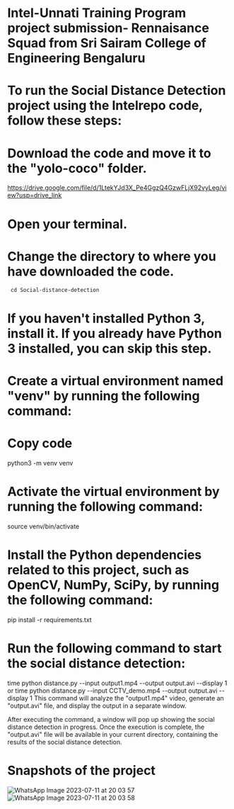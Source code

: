 # Intel-Unnati Training Program project submission- Rennaisance Squad from Sri Sairam College of Engineering Bengaluru 

# To run the Social Distance Detection project using the Intelrepo code, follow these steps:

# Download the code and move it to the "yolo-coco" folder.

https://drive.google.com/file/d/1LtekYJd3X_Pe4GgzQ4GzwFLjX92vyLeg/view?usp=drive_link

# Open your terminal.

# Change the directory to where you have downloaded the code.
     cd Social-distance-detection

# If you haven't installed Python 3, install it. If you already have Python 3 installed, you can skip this step.

# Create a virtual environment named "venv" by running the following command:

# Copy code

python3 -m venv venv

# Activate the virtual environment by running the following command:
source venv/bin/activate

# Install the Python dependencies related to this project, such as OpenCV, NumPy, SciPy, by running the following command:

pip install -r requirements.txt

# Run the following command to start the social distance detection:

time python distance.py --input output1.mp4 --output output.avi --display 1
         or
time python distance.py --input CCTV_demo.mp4 --output output.avi --display 1
This command will analyze the "output1.mp4" video, generate an "output.avi" file, and display the output in a separate window.

After executing the command, a window will pop up showing the social distance detection in progress. Once the execution is complete, the "output.avi" file will be available in your current directory, containing the results of the social distance detection.

# Snapshots of the project

![WhatsApp Image 2023-07-11 at 20 03 57](https://github.com/Mahesh8123/intelrepo/assets/120500828/c50d9115-9ce0-4200-9f71-b7ce9ac872f1)
![WhatsApp Image 2023-07-11 at 20 03 58](https://github.com/Mahesh8123/intelrepo/assets/120500828/2e0f081c-3eea-4784-9be4-6fc4d97327f4)


